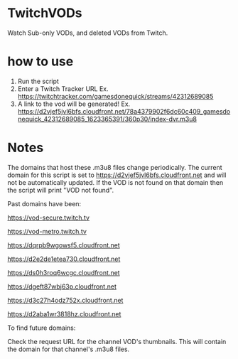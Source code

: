 # TwitchVODs

Watch Sub-only VODs, and deleted VODs from Twitch.

# how to use
1. Run the script
2. Enter a Twitch Tracker URL Ex. https://twitchtracker.com/gamesdonequick/streams/42312689085
3. A link to the vod will be generated! Ex. https://d2vjef5jvl6bfs.cloudfront.net/78a4379902f6dc60c409_gamesdonequick_42312689085_1623365391/360p30/index-dvr.m3u8

# Notes
The domains that host these .m3u8 files change periodically. 
The current domain for this script is set to https://d2vjef5jvl6bfs.cloudfront.net and will not be automatically updated.
If the VOD is not found on that domain then the script will print "VOD not found".

Past domains have been:

https://vod-secure.twitch.tv

https://vod-metro.twitch.tv

https://dqrpb9wgowsf5.cloudfront.net

https://d2e2de1etea730.cloudfront.net

https://ds0h3roq6wcgc.cloudfront.net

https://dgeft87wbj63p.cloudfront.net

https://d3c27h4odz752x.cloudfront.net

https://d2aba1wr3818hz.cloudfront.net

To find future domains:

Check the request URL for the channel VOD's thumbnails. This will contain the domain for that channel's .m3u8 files.

